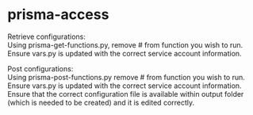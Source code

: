 # prisma-access

Retrieve configurations:  
Using prisma-get-functions.py, remove # from function you wish to run. Ensure vars.py is updated with the correct service account information.

Post configurations:  
Using prisma-post-functions.py remove # from function you wish to run. Ensure vars.py is updated with the correct service account information. Ensure that the correct configuration file is available within output folder (which is needed to be created) and it is edited correctly.
